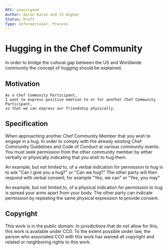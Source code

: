 ```yaml
---
RFC: unassigned
Author: Aaron Kalin and JJ Asghar
Status: Draft
Type: Informational, Process
---
```


# Hugging in the Chef Community

In order to bridge the cultural gap between the US and Worldwide community the concept of hugging should be explained.

## Motivation

    As a Chef Community Participant,
    I want to express positive emotion to or for another Chef Community Participant,
    so that we can express our friendship physically.

## Specification

When approaching another Chef Community Member that you wish to engage in a hug. In order to comply with the already
existing Chef Community Guidelines and Code of Conduct at various community events. You must seek permission from the
other community member by either verbally or physically indicating that you wish to hug them.

An example, but not limited to, of a verbal indication for permission to hug is to ask "Can I give you a hug?" or "Can we hug?"
The other party will then respond with verbal consent; for example "Yes, we can" or "Yes, you may"

An example, but not limited to, of a physical indication for permission to hug is spread your arms apart from your body. The other
party can indicate permission by repeating the same physical expression to provide consent.

## Copyright

This work is in the public domain. In jurisdictions that do not allow for this,
this work is available under CC0. To the extent possible under law, the person
who associated CC0 with this work has waived all copyright and related or
neighboring rights to this work.
